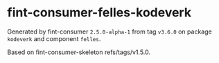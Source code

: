 # fint-consumer-felles-kodeverk

Generated by fint-consumer `2.5.0-alpha-1` from tag `v3.6.0` on package `kodeverk` and component `felles`.

Based on fint-consumer-skeleton refs/tags/v1.5.0.
